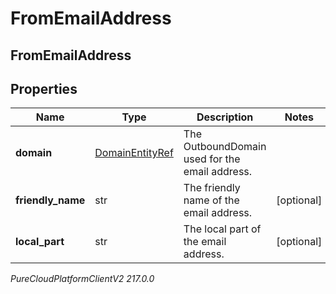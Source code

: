 # FromEmailAddress

## FromEmailAddress

## Properties

|Name | Type | Description | Notes|
|------------ | ------------- | ------------- | -------------|
| **domain** | [DomainEntityRef](DomainEntityRef) | The OutboundDomain used for the email address. | |
| **friendly_name** | str | The friendly name of the email address. | [optional] |
| **local_part** | str | The local part of the email address. | [optional] |



_PureCloudPlatformClientV2 217.0.0_

